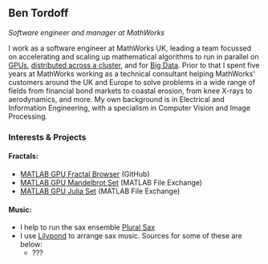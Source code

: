 ## Ben Tordoff

_Software engineer and manager at MathWorks_

I work as a software engineer at MathWorks UK, leading a team focussed on accelerating and scaling up mathematical algorithms to run in parallel on [GPUs](https://www.mathworks.com/help/parallel-computing/gpu-computing.html), [distributed across a cluster](https://www.mathworks.com/help/parallel-computing/distributed-arrays.html), and for [Big Data](https://www.mathworks.com/help/parallel-computing/tall-arrays-and-mapreduce.html). Prior to that I spent five years at MathWorks working as a technical consultant helping MathWorks' customers around the UK and Europe to solve problems in a wide range of fields from financial bond markets to coastal erosion, from knee X-rays to aerodynamics, and more. My own background is in Electrical and Information Engineering, with a specialism in Computer Vision and Image Processing.

### Interests & Projects

#### Fractals: ####
* [MATLAB GPU Fractal Browser](https://github.com/BJTor/GPU-Fractal-Explorer) (GitHub)
* [MATLAB GPU Mandelbrot Set](https://www.mathworks.com/matlabcentral/fileexchange/30988-a-gpu-mandelbrot-set) (MATLAB File Exchange)
* [MATLAB GPU Julia Set](https://www.mathworks.com/matlabcentral/fileexchange/33201-gpu-julia-set-explorer) (MATLAB File Exchange)
   
#### Music: ####
* I help to run the sax ensemble [Plural Sax](https://pluralsax.com)
* I use [Lilypond](http://lilypond.org) to arrange sax music. Sources for some of these are below:
   * ???
